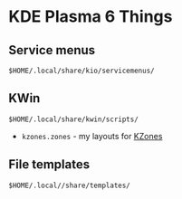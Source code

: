 # KDE Plasma 6 Things

## Service menus
`$HOME/.local/share/kio/servicemenus/`

## KWin
`$HOME/.local/share/kwin/scripts/`

- `kzones.zones` - my layouts for [KZones](https://store.kde.org/p/1909220)

## File templates
`$HOME/.local//share/templates/`
